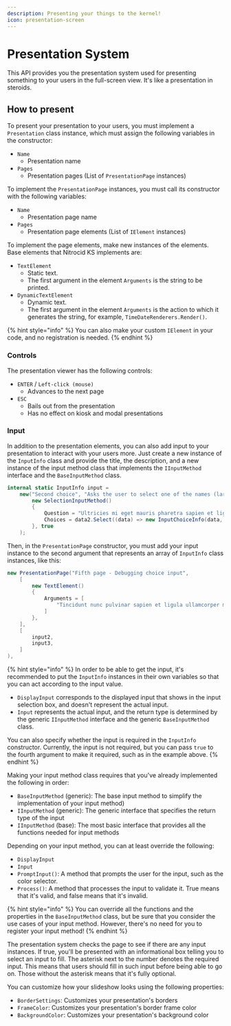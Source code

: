 ```yaml
---
description: Presenting your things to the kernel!
icon: presentation-screen
---
```


# Presentation System

This API provides you the presentation system used for presenting something to your users in the full-screen view. It's like a presentation in steroids.

## How to present

To present your presentation to your users, you must implement a `Presentation` class instance, which must assign the following variables in the constructor:

* `Name`
  * Presentation name
* `Pages`
  * Presentation pages (List of `PresentationPage` instances)

To implement the `PresentationPage` instances, you must call its constructor with the following variables:

* `Name`
  * Presentation page name
* `Pages`
  * Presentation page elements (List of `IElement` instances)

To implement the page elements, make new instances of the elements. Base elements that Nitrocid KS implements are:

* `TextElement`
  * Static text.
  * The first argument in the element `Arguments` is the string to be printed.
* `DynamicTextElement`
  * Dynamic text.
  * The first argument in the element `Arguments` is the action to which it generates the string, for example, `TimeDateRenderers.Render()`.

{% hint style="info" %}
You can also make your custom `IElement` in your code, and no registration is needed.
{% endhint %}

### Controls

The presentation viewer has the following controls:

* `ENTER` / `Left-click (mouse)`
  * Advances to the next page
* `ESC`
  * Bails out from the presentation
  * Has no effect on kiosk and modal presentations

### Input

In addition to the presentation elements, you can also add input to your presentation to interact with your users more. Just create a new instance of the `InputInfo` class and provide the title, the description, and a new instance of the input method class that implements the `IInputMethod` interface and the `BaseInputMethod` class.

```csharp
internal static InputInfo input =
    new("Second choice", "Asks the user to select one of the names (larger)",
        new SelectionInputMethod()
        {
            Question = "Ultricies mi eget mauris pharetra sapien et ligula:",
            Choices = data2.Select((data) => new InputChoiceInfo(data, data)).ToArray()
        }, true
    );
```

Then, in the `PresentationPage` constructor, you must add your input instance to the second argument that represents an array of `InputInfo` class instances, like this:

```csharp
new PresentationPage("Fifth page - Debugging choice input",
    [
        new TextElement()
        {
            Arguments = [
                "Tincidunt nunc pulvinar sapien et ligula ullamcorper malesuada proin."
            ]
        },
    ],
    [
        input2,
        input3,
    ]
),
```

{% hint style="info" %}
In order to be able to get the input, it's recommended to put the `InputInfo` instances in their own variables so that you can act according to the input value.

* `DisplayInput` corresponds to the displayed input that shows in the input selection box, and doesn't represent the actual input.
* `Input` represents the actual input, and the return type is determined by the generic `IInputMethod` interface and the generic `BaseInputMethod` class.

You can also specify whether the input is required in the `InputInfo` constructor. Currently, the input is not required, but you can pass `true` to the fourth argument to make it required, such as in the example above.
{% endhint %}

Making your input method class requires that you've already implemented the following in order:

* `BaseInputMethod` (generic): The base input method to simplify the implementation of your input method)
* `IInputMethod` (generic): The generic interface that specifies the return type of the input
* `IInputMethod` (base): The most basic interface that provides all the functions needed for input methods

Depending on your input method, you can at least override the following:

* `DisplayInput`
* `Input`
* `PromptInput()`: A method that prompts the user for the input, such as the color selector.
* `Process()`: A method that processes the input to validate it. True means that it's valid, and false means that it's invalid.

{% hint style="info" %}
You can override all the functions and the properties in the `BaseInputMethod` class, but be sure that you consider the use cases of your input method. However, there's no need for you to register your input method!
{% endhint %}

The presentation system checks the page to see if there are any input instances. If true, you'll be presented with an informational box telling you to select an input to fill. The asterisk next to the number denotes the required input. This means that users should fill in such input before being able to go on. Those without the asterisk means that it's fully optional.

You can customize how your slideshow looks using the following properties:

* `BorderSettings`: Customizes your presentation's borders
* `FrameColor`: Customizes your presentation's border frame color
* `BackgroundColor`: Customizes your presentation's background color
